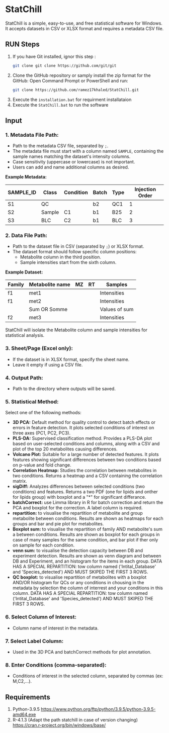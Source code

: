 # StatChill

StatChill is a simple, easy-to-use, and free statistical software for Windows. It accepts datasets in CSV or XLSX format and requires a metadata CSV file.

## RUN Steps

1. If you have Git installed, ignor this step :
    ```sh
    git clone git clone https://github.com/git/git 
    ```
2. Clone the GitHub repository or samply install the zip format for the GitHub:
Open Command Prompt or PowerShell and run:
    ```sh
    git clone https://github.com/ramez17khaled/StatChill.git
    ```
3. Execute the `installation.bat` for requirment installataion
4. Execute the `StatChill.bat`  to run the software

## Input

### 1. Metadata File Path:

- Path to the metadata CSV file, separated by `;`.
- The metadata file must start with a column named `SAMPLE`, containing the sample names matching the dataset's intensity columns.
- Case sensitivity (uppercase or lowercase) is not important.
- Users can add and name additional columns as desired.

**Example Metadata:**

| SAMPLE_ID | Class  | Condition | Batch | Type | Injection Order |
|-----------|--------|-----------|-------|------|-----------------|
| S1        | QC     |           | b2    | QC1  | 1               |
| S2        | Sample | C1        | b1    | B25  | 2               |
| S3        | BLC    | C2        | b1    | BLC  | 3               |

### 2. Data File Path:

- Path to the dataset file in CSV (separated by `;`) or XLSX format.
- The dataset format should follow specific column positions:
  - Metabolite column in the third position.
  - Sample intensities start from the sixth column.

**Example Dataset:**

| Family | Metabolite name| MZ | RT | Samples       |
|--------|----------------|----|----|---------------|
| f1     | met1           |    |    | Intensities   |
| f1     | met2           |    |    | Intensities   |
|        |Sum OR Somme    |    |    | Values of sum | (only in case of boxplot sum method)
| f2     | met3           |    |    | Intensities   |

StatChill will isolate the Metabolite column and sample intensities for statistical analysis.

### 3. Sheet/Page (Excel only):

- If the dataset is in XLSX format, specify the sheet name.
- Leave it empty if using a CSV file.

### 4. Output Path:

- Path to the directory where outputs will be saved.

### 5. Statistical Method:

Select one of the following methods:
- **3D PCA:** Default method for quality control to detect batch effects or errors in feature detection. It plots selected conditions of interest on three axes (PC1, PC2, PC3).
- **PLS-DA:** Supervised classification method. Provides a PLS-DA plot based on user-selected conditions and columns, along with a CSV and plot of the top 20 metabolites causing differences.
- **Volcano Plot:** Suitable for a large number of detected features. It plots features showing significant differences between two conditions based on p-value and fold change.
- **Correlation Heatmap:** Studies the correlation between metabolites in two conditions. Returns a heatmap and a CSV containing the correlation matrix.
- **sigDiff:** Analyzes differences between selected conditions (two conditions) and features. Returns a two PDF (one for lipids and onther for lipids group) with boxplot and a "*" for significant differance. 
- **batchCorrect:** use Limma library in R for batch correction and return the PCA and boxplot for the correction. A label column is required.
- **repartition:** to visualise the repartition of metabolite and group metabolite between conditions. Results are shown as heatmaps for each groups and bar and pie plot for metabolites.
- **Boxplot sum:** to visualise the repartition of family AND metabolite's sum a between conditions. Results are shown as boxplot for each groups in case of many samples for the same condition, and bar plot if ther only on sample for each condition.
- **venn sum:** to visualise the detection capacity between DB and experiment detection. Results are shown as venn diagram and between DB and Experiment, and an histogram for the items in each group. DATA HAS A SPECIAL REPARTITION: tow column named ('Intital_Database' and 'Species_detected') AND MUST SKIPED THE FIRST 3 ROWS. 
- **QC boxplot:** to visualise repartition of metabolites with a boxplot AND/OR histogram for QCs or any conditions in chousing in the metadata by selection the column of interrest and your conditions in this column. DATA HAS A SPECIAL REPARTITION: tow column named ('Intital_Database' and 'Species_detected') AND MUST SKIPED THE FIRST 3 ROWS. 


### 6. Select Column of Interest:

- Column name of interest in the metadata.

### 7. Select Label Column:

- Used in the 3D PCA and batchCorrect methods for plot annotation.

### 8. Enter Conditions (comma-separated):

- Conditions of interest in the selected column, separated by commas (ex: M,C2,...).

## Requirements

1. Python-3.9.5
https://www.python.org/ftp/python/3.9.5/python-3.9.5-amd64.exe
2. R-4.1.3 (Adapt the path statchill in case of version changing)
https://cran.r-project.org/bin/windows/base/


